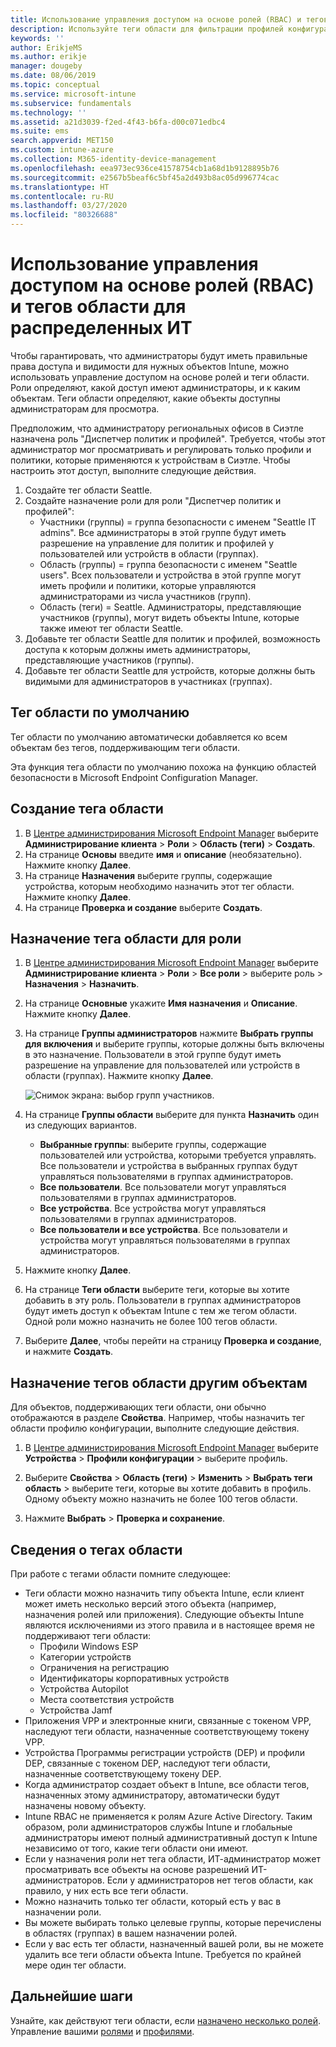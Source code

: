 ```yaml
---
title: Использование управления доступом на основе ролей (RBAC) и тегов области для распределенных ИТ в Intune | Документация Майкрософт
description: Используйте теги области для фильтрации профилей конфигурации по определенным ролям.
keywords: ''
author: ErikjeMS
ms.author: erikje
manager: dougeby
ms.date: 08/06/2019
ms.topic: conceptual
ms.service: microsoft-intune
ms.subservice: fundamentals
ms.technology: ''
ms.assetid: a21d3039-f2ed-4f43-b6fa-d00c071edbc4
ms.suite: ems
search.appverid: MET150
ms.custom: intune-azure
ms.collection: M365-identity-device-management
ms.openlocfilehash: eea973ec936ce41578754cb1a68d1b9128895b76
ms.sourcegitcommit: e2567b5beaf6c5bf45a2d493b8ac05d996774cac
ms.translationtype: HT
ms.contentlocale: ru-RU
ms.lasthandoff: 03/27/2020
ms.locfileid: "80326688"
---
```

# <a name="use-role-based-access-control-rbac-and-scope-tags-for-distributed-it"></a>Использование управления доступом на основе ролей (RBAC) и тегов области для распределенных ИТ

Чтобы гарантировать, что администраторы будут иметь правильные права доступа и видимости для нужных объектов Intune, можно использовать управление доступом на основе ролей и теги области. Роли определяют, какой доступ имеют администраторы, и к каким объектам. Теги области определяют, какие объекты доступны администраторам для просмотра.

Предположим, что администратору региональных офисов в Сиэтле назначена роль "Диспетчер политик и профилей". Требуется, чтобы этот администратор мог просматривать и регулировать только профили и политики, которые применяются к устройствам в Сиэтле. Чтобы настроить этот доступ, выполните следующие действия.

1. Создайте тег области Seattle.
2. Создайте назначение роли для роли "Диспетчер политик и профилей": 
    - Участники (группы) = группа безопасности с именем "Seattle IT admins". Все администраторы в этой группе будут иметь разрешение на управление для политик и профилей у пользователей или устройств в области (группах).
    - Область (группы) = группа безопасности с именем "Seattle users". Всех пользователи и устройства в этой группе могут иметь профили и политики, которые управляются администраторами из числа участников (групп). 
    - Область (теги) = Seattle. Администраторы, представляющие участников (группы), могут видеть объекты Intune, которые также имеют тег области Seattle.
3. Добавьте тег области Seattle для политик и профилей, возможность доступа к которым должны иметь администраторы, представляющие участников (группы).
4. Добавьте тег области Seattle для устройств, которые должны быть видимыми для администраторов в участниках (группах). 

## <a name="default-scope-tag"></a>Тег области по умолчанию
Тег области по умолчанию автоматически добавляется ко всем объектам без тегов, поддерживающим теги области.

Эта функция тега области по умолчанию похожа на функцию областей безопасности в Microsoft Endpoint Configuration Manager. 

## <a name="to-create-a-scope-tag"></a>Создание тега области

1. В [Центре администрирования Microsoft Endpoint Manager](https://go.microsoft.com/fwlink/?linkid=2109431) выберите **Администрирование клиента** > **Роли** > **Область (теги)**  > **Создать**.
2. На странице **Основы** введите **имя** и **описание** (необязательно). Нажмите кнопку **Далее**.
3. На странице **Назначения** выберите группы, содержащие устройства, которым необходимо назначить этот тег области. Нажмите кнопку **Далее**.
4. На странице **Проверка и создание** выберите **Создать**.

## <a name="to-assign-a-scope-tag-to-a-role"></a>Назначение тега области для роли

1. В [Центре администрирования Microsoft Endpoint Manager](https://go.microsoft.com/fwlink/?linkid=2109431) выберите **Администрирование клиента** > **Роли** > **Все роли** > выберите роль > **Назначения** > **Назначить**.
2. На странице **Основные** укажите **Имя назначения** и **Описание**. Нажмите кнопку **Далее**.
3. На странице **Группы администраторов** нажмите **Выбрать группы для включения** и выберите группы, которые должны быть включены в это назначение. Пользователи в этой группе будут иметь разрешение на управление для пользователей или устройств в области (группах). Нажмите кнопку **Далее**.

    ![Снимок экрана: выбор групп участников.](./media/scope-tags/select-member-groups.png)

4. На странице **Группы области** выберите для пункта **Назначить** один из следующих вариантов.
    - **Выбранные группы**: выберите группы, содержащие пользователей или устройства, которыми требуется управлять. Все пользователи и устройства в выбранных группах будут управляться пользователями в группах администраторов.
    - **Все пользователи**. Все пользователи могут управляться пользователями в группах администраторов.
    - **Все устройства**. Все устройства могут управляться пользователями в группах администраторов.
    - **Все пользователи и все устройства**. Все пользователи и устройства могут управляться пользователями в группах администраторов.

5. Нажмите кнопку **Далее**.
6. На странице **Теги области** выберите теги, которые вы хотите добавить в эту роль. Пользователи в группах администраторов будут иметь доступ к объектам Intune с тем же тегом области. Одной роли можно назначить не более 100 тегов области.
7. Выберите **Далее**, чтобы перейти на страницу **Проверка и создание**, и нажмите **Создать**.

## <a name="assign-scope-tags-to-other-objects"></a>Назначение тегов области другим объектам

Для объектов, поддерживающих теги области, они обычно отображаются в разделе **Свойства**. Например, чтобы назначить тег области профилю конфигурации, выполните следующие действия.

1. В [Центре администрирования Microsoft Endpoint Manager](https://go.microsoft.com/fwlink/?linkid=2109431) выберите **Устройства** > **Профили конфигурации** > выберите профиль.

2. Выберите **Свойства** > **Область (теги)**  > **Изменить** > **Выбрать теги область** > выберите теги, которые вы хотите добавить в профиль. Одному объекту можно назначить не более 100 тегов области.
4. Нажмите **Выбрать** > **Проверка и сохранение**.

## <a name="scope-tag-details"></a>Сведения о тегах области
При работе с тегами области помните следующее: 

- Теги области можно назначить типу объекта Intune, если клиент может иметь несколько версий этого объекта (например, назначения ролей или приложения).
  Следующие объекты Intune являются исключениями из этого правила и в настоящее время не поддерживают теги области:
    - Профили Windows ESP
    - Категории устройств
    - Ограничения на регистрацию
    - Идентификаторы корпоративных устройств
    - Устройства Autopilot
    - Места соответствия устройств
    - Устройства Jamf
- Приложения VPP и электронные книги, связанные с токеном VPP, наследуют теги области, назначенные соответствующему токену VPP.
- Устройства Программы регистрации устройств (DEP) и профили DEP, связанные с токеном DEP, наследуют теги области, назначенные соответствующему токену DEP.
- Когда администратор создает объект в Intune, все области тегов, назначенных этому администратору, автоматически будут назначены новому объекту.
- Intune RBAC не применяется к ролям Azure Active Directory. Таким образом, роли администраторов службы Intune и глобальные администраторы имеют полный административный доступ к Intune независимо от того, какие теги области они имеют.
- Если у назначения роли нет тега области, ИТ-администратор может просматривать все объекты на основе разрешений ИТ-администраторов. Если у администраторов нет тегов области, как правило, у них есть все теги области.
- Можно назначить только тег области, который есть у вас в назначении роли.
- Вы можете выбирать только целевые группы, которые перечислены в областях (группах) в вашем назначении ролей.
- Если у вас есть тег области, назначенный вашей роли, вы не можете удалить все теги области объекта Intune. Требуется по крайней мере один тег области.

## <a name="next-steps"></a>Дальнейшие шаги

Узнайте, как действуют теги области, если [назначено несколько ролей](role-based-access-control.md#multiple-role-assignments).
Управление вашими [ролями](role-based-access-control.md) и [профилями](../configuration/device-profile-assign.md).


